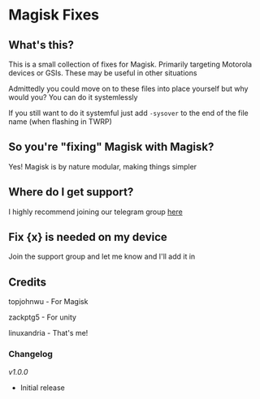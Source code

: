 # Magisk Fixes

## What's this?

This is a small collection of fixes for Magisk. Primarily targeting Motorola devices 
or GSIs. These may be useful in other situations

Admittedly you could move on to these files into place yourself but why would you?
You can do it systemlessly

If you still want to do it systemful just add `-sysover` to the end of the file name (when flashing in TWRP)

## So you're "fixing" Magisk with Magisk?

Yes! Magisk is by nature modular, making things simpler

## Where do I get support?

I highly recommend joining our telegram group [here](https://t.me/inlmagisk)

## Fix {x} is needed on my device

Join the support group and let me know and I'll add it in


## Credits

topjohnwu - For Magisk

zackptg5 - For unity

linuxandria - That's me! 

### Changelog

_v1.0.0_

- Initial release 


